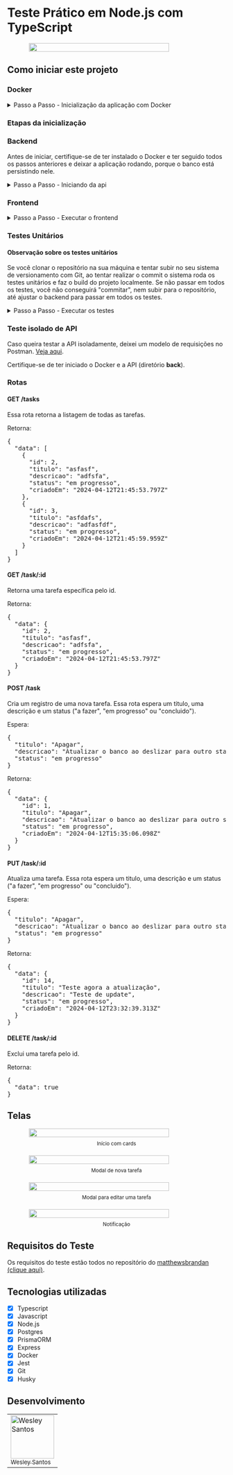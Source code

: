 # Teste Prático em Node.js com TypeScript

<div style='width: 100%; height: auto; display: flex; align-items: center; justify-content: center'>
  <img src='https://interviewtests-wesley.s3.amazonaws.com/ivrim/front-teste-ivrim.png' style='width: 80%; height: auto'>
</div>

## Como iniciar este projeto

### Docker

<details>
  <summary>Passo a Passo - Inicialização da aplicação com Docker</summary>
  <ul>
    <li>Clone o repositório na sua máquina.</li>
    <li>Na pasta <strong>back</strong> e na pasta <strong>front</strong> renomeie o arquivo <code>.env.example</code>, apagando a extensão <code>.example</code>.</li>
    <li>Caso não tenha, instale o Docker de acordo com seu sistema operacional <a href='https://docs.docker.com/engine/install/ubuntu/' target='_blank'>clicando aqui</a> e seguindo os passos.</li>
    <li>Depois instale o Docker Compose <a href='https://docs.docker.com/engine/install/ubuntu/' target='_blank'>clicando aqui</a> e seguindo os passos.</li>
    <li>Em seguida, na pasta raíz do projeto, rode o comando <code>docker compose up --build -d</code>. Este comando iniciará o Docker Compose e fará o build das etapas necessárias para que a aplicação rode localmente.</li>
    <li>Depois, vá ao navegagor e entre na rota <code>localhost:3000</code> para acessar a aplicação.</li>
  </ul>
</details>

### Etapas da inicialização

### Backend

Antes de iniciar, certifique-se de ter instalado o Docker e ter seguido todos os passos anteriores e deixar a aplicação rodando, porque o banco está persistindo nele.

<details>
  <summary>Passo a Passo - Iniciando da api</summary>
  <ul>
    <li>Na pasta <strong>back</strong>, rode o comando <code>npm install</code> para instalar as dependências.</li>
    <li>Caso ainda não tenha feito, renomeie o arquivo <code>.env.example</code>, apagando a extensão <code>.example</code>.</li>
    <li>Depois, na linha de comando, digite o comando <code>npm run dev</code> para iniciar em ambiente de desenvolvimento a aplicação na rota <code>localhost:8181</code>.</li>
    <li>Por fim, para testar a API faça uma requisição do tipo <strong>GET</strong> para a rota <code>http://localhost:8181/api/tasks</code>. Mais detalhes sobre testes serão abordados no próximo tópico.</li>
  </ul>
</details>

### Frontend

<details>
  <summary>Passo a Passo - Executar o frontend</summary>
  <ul>
    <li>Na pasta <strong>front</strong>, rode o comando <code>npm install</code> para instalar as dependências.</li>
    <li>Caso ainda não tenha feito, renomeie o arquivo <code>.env.example</code>, apagando a extensão <code>.example</code>.</li>
    <li>Depois, na linha de comando, digite o comando <code>npm run dev</code> para iniciar em ambiente de desenvolvimento a aplicação na rota <code>localhost:5173</code>.</li>
  </ul>
</details>

### Testes Unitários

#### Observação sobre os testes unitários

Se você clonar o repositório na sua máquina e tentar subir no seu sistema de versionamento com Git, ao tentar realizar o commit o sistema roda os testes unitários e faz o build do projeto localmente. Se não passar em todos os testes, você não conseguirá "commitar", nem subir para o repositório, até ajustar o backend para passar em todos os testes.

<details>
  <summary>Passo a Passo - Executar os testes</summary>
  <ul>
    <li>Com as dependências instaladas, entre na pasta <code>back</code> e rode o comando <code>npm run test</code>.</li>
  </ul>
</details>

### Teste isolado de API

Caso queira testar a API isoladamente, deixei um modelo de requisições no Postman. <a href='https://www.postman.com/wesleysantossts/workspace/testes-tcnicos/collection/19735236-12169c74-47dd-4aae-9c11-72fedee169fa?action=share&creator=19735236' target='_blank'>Veja aqui</a>.

Certifique-se de ter iniciado o Docker e a API (diretório **back**).

### Rotas

#### GET /tasks

Essa rota retorna a listagem de todas as tarefas.

Retorna:
<pre>
{
  "data": [
    {
      "id": 2,
      "titulo": "asfasf",
      "descricao": "adfsfa",
      "status": "em progresso",
      "criadoEm": "2024-04-12T21:45:53.797Z"
    },
    {
      "id": 3,
      "titulo": "asfdafs",
      "descricao": "adfasfdf",
      "status": "em progresso",
      "criadoEm": "2024-04-12T21:45:59.959Z"
    }
  ]
}
</pre>

#### GET /task/:id

Retorna uma tarefa específica pelo id.

Retorna:
<pre>
{
  "data": {
    "id": 2,
    "titulo": "asfasf",
    "descricao": "adfsfa",
    "status": "em progresso",
    "criadoEm": "2024-04-12T21:45:53.797Z"
  }
}
</pre>

#### POST /task

Cria um registro de uma nova tarefa. Essa rota espera um titulo, uma descrição e um status ("a fazer", "em progresso" ou "concluido").

Espera:
<pre>
{
  "titulo": "Apagar",
  "descricao": "Atualizar o banco ao deslizar para outro status",
  "status": "em progresso"
}
</pre>

Retorna:
<pre>
{
  "data": {
    "id": 1,
    "titulo": "Apagar",
    "descricao": "Atualizar o banco ao deslizar para outro status",
    "status": "em progresso",
    "criadoEm": "2024-04-12T15:35:06.098Z"
  }
}
</pre>

#### PUT /task/:id

Atualiza uma tarefa. Essa rota espera um titulo, uma descrição e um status ("a fazer", "em progresso" ou "concluido").

Espera:
<pre>
{
  "titulo": "Apagar",
  "descricao": "Atualizar o banco ao deslizar para outro status",
  "status": "em progresso"
}
</pre>

Retorna:
<pre>
{
  "data": {
    "id": 14,
    "titulo": "Teste agora a atualização",
    "descricao": "Teste de update",
    "status": "em progresso",
    "criadoEm": "2024-04-12T23:32:39.313Z"
  }
}
</pre>

#### DELETE /task/:id

Exclui uma tarefa pelo id.

Retorna:
<pre>
{
  "data": true
}
</pre>

## Telas

<div style='width: 100%; height: auto; display: flex; flex-direction: column; align-items: center; justify-content: center; margin-bottom: 20px'>
  <img src='https://interviewtests-wesley.s3.amazonaws.com/ivrim/front-teste-ivrim.png' style='width: 80%; height: auto; margin-bottom: 8px'>
  <small>Início com cards</small>
</div>
<div style='width: 100%; height: auto; display: flex; flex-direction: column; align-items: center; justify-content: center; margin-bottom: 20px'>
  <img src='https://interviewtests-wesley.s3.amazonaws.com/ivrim/front-teste-ivrim2.png' style='width: 80%; height: auto; margin-bottom: 8px'>
  <small>Modal de nova tarefa</small>
</div>
<div style='width: 100%; height: auto; display: flex; flex-direction: column; align-items: center; justify-content: center; margin-bottom: 20px'>
  <img src='https://interviewtests-wesley.s3.amazonaws.com/ivrim/front-teste-ivrim3.png' style='width: 80%; height: auto; margin-bottom: 8px'>
  <small>Modal para editar uma tarefa</small>
</div>
<div style='width: 100%; height: auto; display: flex; flex-direction: column; align-items: center; justify-content: center; margin-bottom: 20px'>
  <img src='https://interviewtests-wesley.s3.amazonaws.com/ivrim/front-teste-ivrim4.png' style='width: 80%; height: auto; margin-bottom: 8px'>
  <small>Notificação</small>
</div>

## Requisitos do Teste

Os requisitos do teste estão todos no repositório do <a href='https://github.com/matthewsbrandan/test-to-do-ivrim/tree/main' target='_blank'>matthewsbrandan (clique aqui)</a>.

## Tecnologias utilizadas

- [x] Typescript 
- [x] Javascript 
- [x] Node.js 
- [x] Postgres 
- [x] PrismaORM 
- [x] Express 
- [x] Docker 
- [x] Jest 
- [x] Git 
- [x] Husky 

## Desenvolvimento

<table>
  <tr>
    <td style='border=1px solid #ddd; align="center'>
      <a href="https://github.com/wesleysantossts">
        <img src="https://avatars.githubusercontent.com/u/56703526?v=4" width="100px" alt="Wesley Santos"/>
        <br/>
        <sub>Wesley Santos</sub>
      </a>
    </td>
  </tr>
</table>
